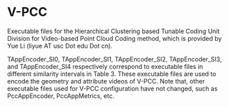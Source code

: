 # V-PCC
Executable files for the Hierarchical Clustering based Tunable Coding Unit Division for Video-based Point Cloud Coding method, which is provided by Yue Li (liyue AT usc Dot edu Dot cn).


TAppEncoder_SI0, TAppEncoder_SI1, TAppEncoder_SI2, TAppEncoder_SI3, and TAppEncoder_SI4 respectively correspond to executable files in different similarity intervals in Table 3. These executable files are used to encode the geometry and attribute videos of V-PCC. Note that, other executable files used for V-PCC configuration have not changed, such as PccAppEncoder, PccAppMetrics, etc.
